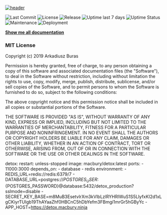 [![header](docs/header.jpg)](https://macbury.github.io/SmartHouse)

![Last Commit](https://img.shields.io/github/last-commit/macbury/SmartHouse.svg)
![License](https://img.shields.io/github/license/macbury/SmartHouse.svg)
![Release](https://img.shields.io/github/tag/macbury/SmartHouse?label=Version)
![Uptime last 7 days](https://img.shields.io/uptimerobot/ratio/7/m782818639-f9a1f36b2acd090bbfaa4435.svg)
![Uptime Status](https://img.shields.io/uptimerobot/status/m782818639-f9a1f36b2acd090bbfaa4435.svg)
![Maintenance](https://img.shields.io/maintenance/yes/2020.svg)
![Deployment](https://action-badges.now.sh/macbury/SmartHouse)

**[Show me all documentation](https://macbury.github.io/SmartHouse)**

### MIT License

Copyright (c) 2019 Arkadiusz Buras

Permission is hereby granted, free of charge, to any person obtaining a copy
of this software and associated documentation files (the "Software"), to deal
in the Software without restriction, including without limitation the rights
to use, copy, modify, merge, publish, distribute, sublicense, and/or sell
copies of the Software, and to permit persons to whom the Software is
furnished to do so, subject to the following conditions:

The above copyright notice and this permission notice shall be included in all
copies or substantial portions of the Software.

THE SOFTWARE IS PROVIDED "AS IS", WITHOUT WARRANTY OF ANY KIND, EXPRESS OR
IMPLIED, INCLUDING BUT NOT LIMITED TO THE WARRANTIES OF MERCHANTABILITY,
FITNESS FOR A PARTICULAR PURPOSE AND NONINFRINGEMENT. IN NO EVENT SHALL THE
AUTHORS OR COPYRIGHT HOLDERS BE LIABLE FOR ANY CLAIM, DAMAGES OR OTHER
LIABILITY, WHETHER IN AN ACTION OF CONTRACT, TORT OR OTHERWISE, ARISING FROM,
OUT OF OR IN CONNECTION WITH THE SOFTWARE OR THE USE OR OTHER DEALINGS IN THE
SOFTWARE.


  detox:
    restart: unless-stopped
    image: macbury/detox:latest
    ports:
      - 11000:3000
    depends_on:
      - database
      - redis
    environment:
      - REDIS_URL=redis://redis:6379/7
      - DATABASE_URL=postgres://${POSTGRES_USER}:${POSTGRES_PASSWORD}@database:5432/detox_production?sslmode=disable
      - SECRET_KEY_BASE=m8MuB3EsetvlrXm3kVlbLzlRYHRlWuS1S5LlyfxKI2d1xLgCKiyrTUIgb19ThAYaaZhf0HBCnC5hDbYefm3FBmgi1mrGr5hGByYc
      - APP_HOST=https://detox.macbury.ninja